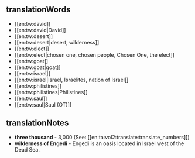 ## translationWords

* [[en:tw:david]]
* [[en:tw:david|David]]
* [[en:tw:desert]]
* [[en:tw:desert|desert, wilderness]]
* [[en:tw:elect]]
* [[en:tw:elect|chosen one, chosen people, Chosen One, the elect]]
* [[en:tw:goat]]
* [[en:tw:goat|goat]]
* [[en:tw:israel]]
* [[en:tw:israel|Israel, Israelites, nation of Israel]]
* [[en:tw:philistines]]
* [[en:tw:philistines|Philistines]]
* [[en:tw:saul]]
* [[en:tw:saul|Saul (OT)]]

## translationNotes

* **three thousand** - 3,000 (See: [[en:ta:vol2:translate:translate_numbers]])
* **wilderness of Engedi** - Engedi is an oasis located in Israel west of the Dead Sea.
